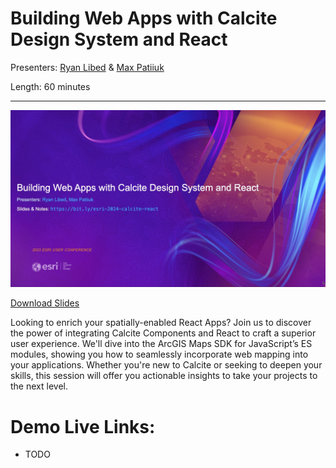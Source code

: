 # Building Web Apps with Calcite Design System and React

Presenters: [Ryan Libed](https://github.com/rslibed) &
[Max Patiiuk](https://github.com/maxpatiiuk)

Length: 60 minutes

---

[![Building web Apps with Calcite header slide](header-slide.jpg)](https://github.com/banuelosj/DevSummit-presentation/blob/main/2024/debugging-tips-and-tricks/slides.pdf?raw=true)

[Download Slides](TODO)

Looking to enrich your spatially-enabled React Apps? Join us to discover the
power of integrating Calcite Components and React to craft a superior user
experience. We'll dive into the ArcGIS Maps SDK for JavaScript’s ES modules,
showing you how to seamlessly incorporate web mapping into your applications.
Whether you're new to Calcite or seeking to deepen your skills, this session
will offer you actionable insights to take your projects to the next level.

# Demo Live Links:

- TODO
